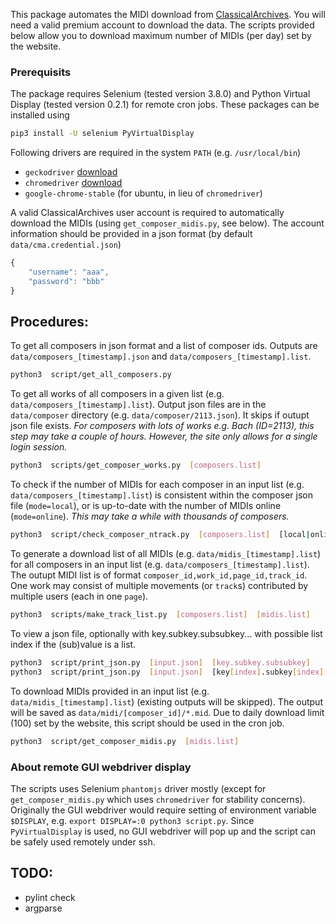 This package automates the MIDI download from [ClassicalArchives](https://www.classicalarchives.com/). You will need a valid premium account to download the data. The scripts provided below allow you to download maximum number of MIDIs (per day) set by the website.


### Prerequisits

The package requires Selenium (tested version 3.8.0) and Python Virtual Display (tested version 0.2.1) for remote cron jobs. These packages can be installed using 

```bash
pip3 install -U selenium PyVirtualDisplay
```

Following drivers are required in the system `PATH` (e.g. `/usr/local/bin`)

* `geckodriver` [download](https://github.com/mozilla/geckodriver/releases)
* `chromedriver` [download](https://sites.google.com/a/chromium.org/chromedriver/downloads)
* `google-chrome-stable` (for ubuntu, in lieu of `chromedriver`)

A valid ClassicalArchives user account is required to automatically download the MIDIs (using `get_composer_midis.py`, see below). The account information should be provided in a json format (by default `data/cma.credential.json`)

```javascript
{
    "username": "aaa",
    "password": "bbb"   
}
```	
	

## Procedures:

To get all composers in json format and a list of composer ids. Outputs are `data/composers_[timestamp].json` and `data/composers_[timestamp].list`.

```bash
python3  script/get_all_composers.py 
```


To get all works of all composers in a given list (e.g. `data/composers_[timestamp].list`). Output json files are in the `data/composer` directory (e.g. `data/composer/2113.json`). It skips if outupt json file exists. *For composers with lots of works e.g. Bach (ID=2113), this step may take a couple of hours. However, the site only allows for a single login session.*

```bash
python3  scripts/get_composer_works.py  [composers.list]
```


To check if the number of MIDIs for each composer in an input list (e.g. `data/composers_[timestamp].list`) is consistent within the composer json file (`mode=local`), or is up-to-date with the number of MIDIs online (`mode=online`). *This may take a while with thousands of composers.* 

```bash
python3  script/check_composer_ntrack.py  [composers.list]  [local|online]
```


To generate a download list of all MIDIs (e.g. `data/midis_[timestamp].list`) for all composers in an input list (e.g. `data/composers_[timestamp].list`). The outupt MIDI list is of format `composer_id,work_id,page_id,track_id`. One work may consist of multiple movements (or `track`s) contributed by multiple users (each in one `page`).

```bash
python3  scripts/make_track_list.py  [composers.list]  [midis.list]
```


To view a json file, optionally with key.subkey.subsubkey... with possible list index if the (sub)value is a list.

```bash
python3  script/print_json.py  [input.json]  [key.subkey.subsubkey]
python3  script/print_json.py  [input.json]  [key[index].subkey[index].subsubkey[index]]
```


To download MIDIs provided in an input list (e.g. `data/midis_[timestamp].list`) (existing outputs will be skipped). The output will be saved as `data/midi/[composer_id]/*.mid`. Due to daily download limit (100) set by the website, this script should be used in the cron job.

``` bash
python3  script/get_composer_midis.py  [midis.list]
```


### About remote GUI webdriver display

The scripts uses Selenium `phantomjs` driver mostly (except for `get_composer_midis.py` which uses `chromedriver` for stability concerns). Originally the GUI webdriver would require setting of environment variable `$DISPLAY`, e.g. `export DISPLAY=:0 python3 script.py`. Since `PyVirtualDisplay` is used, no GUI webdriver will pop up and the script can be safely used remotely under ssh. 


## TODO:

* pylint check
* argparse

